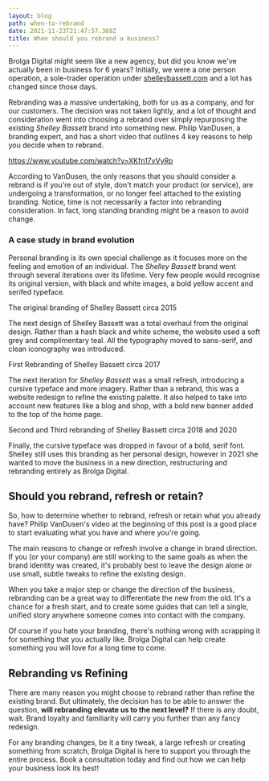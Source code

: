 ```yaml
---
layout: blog
path: when-to-rebrand
date: 2021-11-23T21:47:57.368Z
title: When should you rebrand a business?
---
```

Brolga Digital might seem like a new agency, but did you know we've actually been in business for 6 years? Initially, we were a one person operation, a sole-trader operation under [shelleybassett.com](https://www.shelleybassett.com/) and a lot has changed since those days.

Rebranding was a massive undertaking, both for us as a company, and for our customers. The decision was not taken lightly, and a lot of thought and consideration went into choosing a rebrand over simply repurposing the existing *Shelley Bassett* brand into something new. Philip VanDusen, a branding expert, and has a short video that outlines 4 key reasons to help you decide when to rebrand.

[](https://www.youtube.com/watch?v=XKfn17vVyRo)<https://www.youtube.com/watch?v=XKfn17vVyRo>

According to VanDusen, the only reasons that you should consider a rebrand is if you're out of style, don't match your product (or service), are undergoing a transformation, or no longer feel attached to the existing branding. Notice, time is not necessarily a factor into rebranding consideration. In fact, long standing branding might be a reason to avoid change.

### A case study in brand evolution

Personal branding is its own special challenge as it focuses more on the feeling and emotion of an individual. The *Shelley Bassett* brand went through several iterations over its lifetime. Very few people would recognise its original version, with black and white images, a bold yellow accent and serifed typeface.

The original branding of Shelley Bassett circa 2015

The next design of Shelley Bassett was a total overhaul from the original design. Rather than a hash black and white scheme, the website used a soft grey and complimentary teal. All the typography moved to sans-serif, and clean iconography was introduced.

First Rebranding of Shelley Bassett circa 2017

The next iteration for *Shelley Bassett* was a small refresh, introducing a cursive typeface and more imagery. Rather than a rebrand, this was a website redesign to refine the existing palette. It also helped to take into account new features like a blog and shop, with a bold new banner added to the top of the home page.

Second and Third rebranding of Shelley Bassett circa 2018 and 2020

Finally, the cursive typeface was dropped in favour of a bold, serif font. Shelley still uses this branding as her personal design, however in 2021 she wanted to move the business in a new direction, restructuring and rebranding entirely as Brolga Digital.

## Should you rebrand, refresh or retain?

So, how to determine whether to rebrand, refresh or retain what you already have? Philip VanDusen's video at the beginning of this post is a good place to start evaluating what you have and where you're going.

The main reasons to change or refresh involve a change in brand direction. If you (or your company) are still working to the same goals as when the brand identity was created, it's probably best to leave the design alone or use small, subtle tweaks to refine the existing design.

When you take a major step or change the direction of the business, rebranding can be a great way to differentiate the new from the old. It's a chance for a fresh start, and to create some guides that can tell a single, unified story anywhere someone comes into contact with the company.

Of course if you hate your branding, there's nothing wrong with scrapping it for something that you actually like. Brolga Digital can help create something you will love for a long time to come.

## Rebranding vs Refining

There are many reason you might choose to rebrand rather than refine the existing brand. But ultimately, the decision has to be able to answer the question, **will rebranding elevate us to the next level?** If there is any doubt, wait. Brand loyalty and familiarity will carry you further than any fancy redesign.

For any branding changes, be it a tiny tweak, a large refresh or creating something from scratch, Brolga Digital is here to support you through the entire process. Book a consultation today and find out how we can help your business look its best!